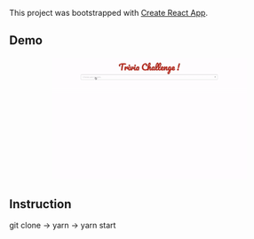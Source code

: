This project was bootstrapped with [Create React App](https://github.com/facebook/create-react-app).

## Demo

<p align="center">
  <img src="demo.gif" width="70%"/>
</p>

## Instruction

git clone ->
yarn ->
yarn start
